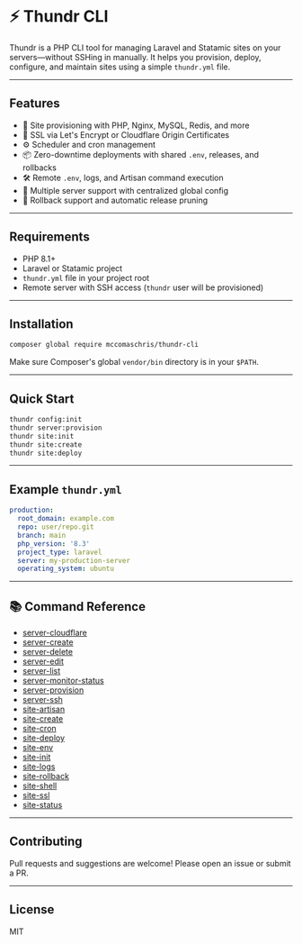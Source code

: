 # ⚡️ Thundr CLI

Thundr is a PHP CLI tool for managing Laravel and Statamic sites on your servers—without SSHing in manually. It helps you provision, deploy, configure, and maintain sites using a simple `thundr.yml` file.

---

## Features

- 🔧 Site provisioning with PHP, Nginx, MySQL, Redis, and more
- 🔐 SSL via Let's Encrypt or Cloudflare Origin Certificates
- ⚙️ Scheduler and cron management
- 📦 Zero-downtime deployments with shared `.env`, releases, and rollbacks
- 🛠 Remote `.env`, logs, and Artisan command execution
- 📂 Multiple server support with centralized global config
- 🧼 Rollback support and automatic release pruning

---

## Requirements

- PHP 8.1+
- Laravel or Statamic project
- `thundr.yml` file in your project root
- Remote server with SSH access (`thundr` user will be provisioned)

---

## Installation

```bash
composer global require mccomaschris/thundr-cli
```

Make sure Composer's global `vendor/bin` directory is in your `$PATH`.

---

## Quick Start

```bash
thundr config:init
thundr server:provision
thundr site:init
thundr site:create
thundr site:deploy
```

---

## Example `thundr.yml`

```yaml
production:
  root_domain: example.com
  repo: user/repo.git
  branch: main
  php_version: '8.3'
  project_type: laravel
  server: my-production-server
  operating_system: ubuntu
```

---

## 📚 Command Reference
- [server-cloudflare](/thundr-cli/server-cloudflare)
- [server-create](/thundr-cli/server-create)
- [server-delete](/thundr-cli/server-delete)
- [server-edit](/thundr-cli/server-edit)
- [server-list](/thundr-cli/server-list)
- [server-monitor-status](/thundr-cli/server-monitor-status)
- [server-provision](/thundr-cli/server-provision)
- [server-ssh](/thundr-cli/server-ssh)
- [site-artisan](/thundr-cli/site-artisan)
- [site-create](/thundr-cli/site-create)
- [site-cron](/thundr-cli/site-cron)
- [site-deploy](/thundr-cli/site-deploy)
- [site-env](/thundr-cli/site-env)
- [site-init](/thundr-cli/site-init)
- [site-logs](/thundr-cli/site-logs)
- [site-rollback](/thundr-cli/site-rollback)
- [site-shell](/thundr-cli/site-shell)
- [site-ssl](/thundr-cli/site-ssl)
- [site-status](/thundr-cli/site-status)

---

## Contributing

Pull requests and suggestions are welcome! Please open an issue or submit a PR.

---

## License

MIT
